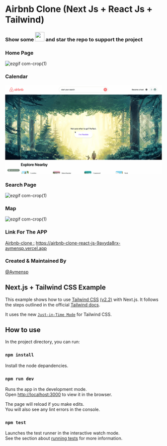 # Airbnb Clone (Next Js + React Js + Tailwind)

### Show some  <img src="https://github.githubassets.com/images/icons/emoji/unicode/2764.png" width="30" height="30" />   and star the repo to support the project


### Home Page 

![ezgif com-crop(1)](https://github.com/aymensp/Airbnb-Clone-ReactJs/blob/master/media/homePage.gif)

### Calendar

 ![ezgif com-crop(1)](https://github.com/aymensp/Airbnb-Clone-ReactJs/blob/master/media/Calender.gif)

 ### Search Page

 ![ezgif com-crop(1)](https://github.com/aymensp/Airbnb-Clone-ReactJs/blob/master/media/SeachPage.gif)

 ### Map 

 ![ezgif com-crop(1)](https://github.com/aymensp/Airbnb-Clone-ReactJs/blob/master/media/Map.gif)

 
### Link For The APP
[Airbnb-clone :](https://airbnb-clone-react-js-9avyda8rx-aymensp.vercel.app) https://airbnb-clone-react-js-9avyda8rx-aymensp.vercel.app

### Created & Maintained By

[@Aymensp](https://github.com/aymensp) 


## Next.js + Tailwind CSS Example

This example shows how to use [Tailwind CSS](https://tailwindcss.com/) [(v2.2)](https://blog.tailwindcss.com/tailwindcss-2-2) with Next.js. It follows the steps outlined in the official [Tailwind docs](https://tailwindcss.com/docs/guides/nextjs).

It uses the new [`Just-in-Time Mode`](https://tailwindcss.com/docs/just-in-time-mode) for Tailwind CSS.

## How to use

In the project directory, you can run:
### `npm install`

Install the node depandencies.<br />

### `npm run dev`

Runs the app in the development mode.<br />
Open [http://localhost:3000](http://localhost:3000) to view it in the browser.

The page will reload if you make edits.<br />
You will also see any lint errors in the console.

### `npm test`

Launches the test runner in the interactive watch mode.<br />
See the section about [running tests](https://facebook.github.io/create-react-app/docs/running-tests) for more information.
